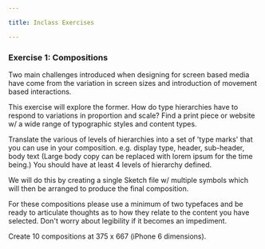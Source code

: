 ```yaml
---

title: Inclass Exercises

---
```


### Exercise 1: Compositions

Two main challenges introduced when designing for screen based media have come from the variation in screen sizes and introduction of movement based interactions. 

This exercise will explore the former. How do type hierarchies have to respond to variations in proportion and scale? Find a print piece or website w/ a wide range of typographic styles and content types.

Translate the various of levels of hierarchies into a set of 'type marks' that you can use in your composition. e.g. display type, header, sub-header, body text (Large body copy can be replaced with lorem ipsum for the time being.) You should have at least 4 levels of hierarchy defined.

We will do this by creating a single Sketch file w/ multiple symbols which will then be arranged to produce the final composition.

For these compositions please use a minimum of two typefaces and be ready to articulate thoughts as to how they relate to the content you have selected. Don't worry about legibility if it becomes an impediment.

Create 10 compositions at 375 x 667 (iPhone 6 dimensions). 

